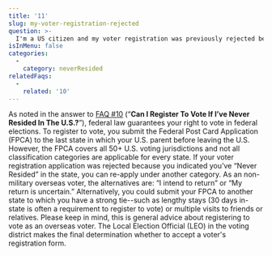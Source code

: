 ```yaml
---
title: '11'
slug: my-voter-registration-rejected
question: >-
  I'm a US citizen and my voter registration was previously rejected because I've never resided in the US. What can I do?
isInMenu: false
categories:
  - 
    category: neverResided
relatedFaqs:
  - 
    related: '10'
---
```

As noted in the answer to [FAQ #10](/faqs/10) (“**Can I Register To Vote If I’ve Never Resided In The U.S.?**”), federal law guarantees your right to vote in federal elections. To register to vote, you submit the Federal Post Card Application (FPCA) to the last state in which your U.S. parent before leaving the U.S. However, the FPCA covers all 50+ U.S. voting jurisdictions and not all classification categories are applicable for every state. If your voter registration application was rejected because you indicated you’ve “Never Resided” in the state, you can re-apply under another category. As an non-military overseas voter, the alternatives are: “I intend to return” or “My return is uncertain.” Alternatively, you could submit your FPCA to another state to which you have a strong tie--such as lengthy stays (30 days in-state is often a requirement to register to vote) or multiple visits to friends or relatives. Please keep in mind, this is general advice about registering to vote as an overseas voter. The Local Election Official (LEO) in the voting district makes the final determination whether to accept a voter's registration form.